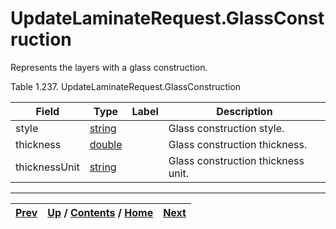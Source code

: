 # UpdateLaminateRequest.GlassConstruction

Represents the layers with a glass construction.

Table 1.237. UpdateLaminateRequest.GlassConstruction

Field| Type| Label| Description  
---|---|---|---  
style| [string](ch01s11.md "gRPC Scalar Value Types")|  | Glass construction style.  
thickness| [double](ch01s11.md "gRPC Scalar Value Types")|  | Glass construction thickness.  
thicknessUnit| [string](ch01s11.md "gRPC Scalar Value Types")|  | Glass construction thickness unit.  
  
  

* * *

[Prev](ch01s10s15.md) | [Up](ch01s10s15.md) / [Contents](index.md) / [Home](../../index.htm)|  [Next](ch01s10s15s03.md)  
---|---|---

